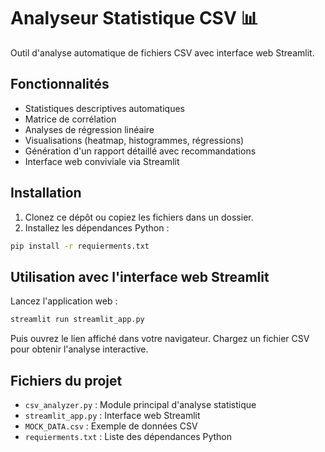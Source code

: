 # Analyseur Statistique CSV 📊

Outil d'analyse automatique de fichiers CSV avec interface web Streamlit.

## Fonctionnalités

- Statistiques descriptives automatiques
- Matrice de corrélation
- Analyses de régression linéaire
- Visualisations (heatmap, histogrammes, régressions)
- Génération d'un rapport détaillé avec recommandations
- Interface web conviviale via Streamlit

## Installation

1. Clonez ce dépôt ou copiez les fichiers dans un dossier.
2. Installez les dépendances Python :

```sh
pip install -r requierments.txt
```

## Utilisation avec l'interface web Streamlit

Lancez l'application web :

```sh
streamlit run streamlit_app.py
```

Puis ouvrez le lien affiché dans votre navigateur. Chargez un fichier CSV pour obtenir l'analyse interactive.

## Fichiers du projet

- `csv_analyzer.py` : Module principal d'analyse statistique
- `streamlit_app.py` : Interface web Streamlit
- `MOCK_DATA.csv` : Exemple de données CSV
- `requierments.txt` : Liste des dépendances Python

